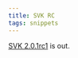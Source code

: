 ```yaml
---
title: SVK RC
tags: snippets
---
```


[SVK 2.0.1rc1](http://wincent.com/wiki/SVK%202.0.1rc1) is out.
